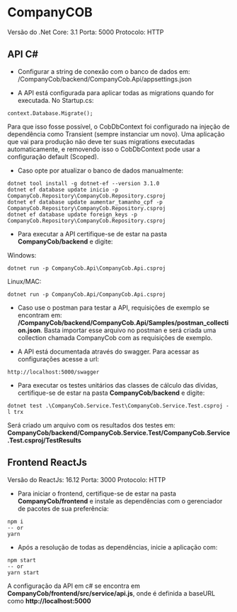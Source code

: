 # CompanyCOB

Versão do .Net Core: 3.1
Porta: 5000
Protocolo: HTTP

## API C#
* Configurar a string de conexão com o banco de dados em: /CompanyCob/backend/CompanyCob.Api/appsettings.json

* A API está configurada para aplicar todas as migrations quando for executada. No Startup.cs:
```
context.Database.Migrate();
```

Para que isso fosse possível, o CobDbContext foi configurado na injeção de dependência como Transient (sempre instanciar um novo).
Uma aplicação que vai para produção não deve ter suas migrations executadas automaticamente, e removendo isso o CobDbContext pode usar a configuração default (Scoped).

* Caso opte por atualizar o banco de dados manualmente:
```
dotnet tool install -g dotnet-ef --version 3.1.0
dotnet ef database update inicio -p CompanyCob.Repository\CompanyCob.Repository.csproj
dotnet ef database update aumentar_tamanho_cpf -p CompanyCob.Repository\CompanyCob.Repository.csproj
dotnet ef database update foreign_keys -p CompanyCob.Repository\CompanyCob.Repository.csproj
```

* Para executar a API certifique-se de estar na pasta **CompanyCob/backend** e digite:

Windows:
```
dotnet run -p CompanyCob.Api\CompanyCob.Api.csproj
```
Linux/MAC:
```
dotnet run -p CompanyCob.Api/CompanyCob.Api.csproj
```

* Caso use o postman para testar a API, requisições de exemplo se encontram em: **/CompanyCob/backend/CompanyCob.Api/Samples/postman_collection.json**. Basta importar esse arquivo no postman e será criada uma collection chamada CompanyCob com as requisições de exemplo.

* A API está documentada através do swagger. Para acessar as configurações acesse a url:
```
http://localhost:5000/swagger
```

* Para executar os testes unitários das classes de cálculo das dívidas, certifique-se de estar na pasta **CompanyCob/backend** e digite:
```
dotnet test .\CompanyCob.Service.Test\CompanyCob.Service.Test.csproj -l trx
```
Será criado um arquivo com os resultados dos testes em: **CompanyCob/backend/CompanyCob.Service.Test/CompanyCob.Service.Test.csproj/TestResults**


## Frontend ReactJs

Versão do ReactJs: 16.12
Porta: 3000
Protocolo: HTTP

* Para iniciar o frontend, certifique-se de estar na pasta **CompanyCob/frontend** e instale as dependências com o gerenciador de pacotes de sua preferência:
```
npm i
-- or
yarn
```
* Após a resolução de todas as dependências, inicie a aplicação com:
```
npm start
-- or
yarn start
```
A configuração da API em c# se encontra em **CompanyCob/frontend/src/service/api.js**, onde é definida a baseURL como **http://localhost:5000**